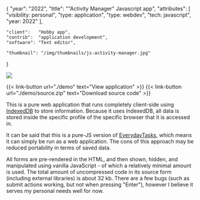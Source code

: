 {
	"year": "2022",
	"title": "\"Activity Manager\" Javascript app",
	"attributes": [
		"visibility: personal",
		"type: application",
		"type: webdev",
		"tech: javascript",
		"year: 2022"
	],
	
	"client":   "Hobby app",
	"contrib":  "application development",
	"software": "Text editor",
	
	"thumbnail": "/img/thumbnails/js-activity-manager.jpg"
}

![](/img/thumbnails/js-activity-manager.jpg)

{{< link-button url="./demo" text="View application" >}}
{{< link-button url="./demo/source.zip" text="Download source code" >}}

This is a pure web application that runs completely client-side using [IndexedDB](https://developer.mozilla.org/en-US/docs/Web/API/IndexedDB_API) to store information. Because it uses IndexedDB, all data is stored inside the specific profile of the specific browser that it is accessed in.

It can be said that this is a pure-JS version of [EverydayTasks](../everyday-tasks), which means it can simply be run as a web application. The cons of this approach may be reduced portability in terms of saved data.

All forms are pre-rendered in the HTML, and then shown, hidden, and manipulated using vanilla JavaScript - of which a relatively minimal amount is used. The total amount of uncompressed code in its source form (including external libraries) is about 32 kb. There are a few bugs (such as submit actions working, but not when pressing "Enter"), however I believe it serves my personal needs well for now.
